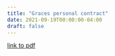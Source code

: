 ```yaml
---
title: "Graces personal contract"
date: 2021-09-19T00:00:00-04:00
draft: false
---
```


[link to pdf](https://vibrant-williams-d83705.netlify.app/Gracestradleycontract%20.pdf)

